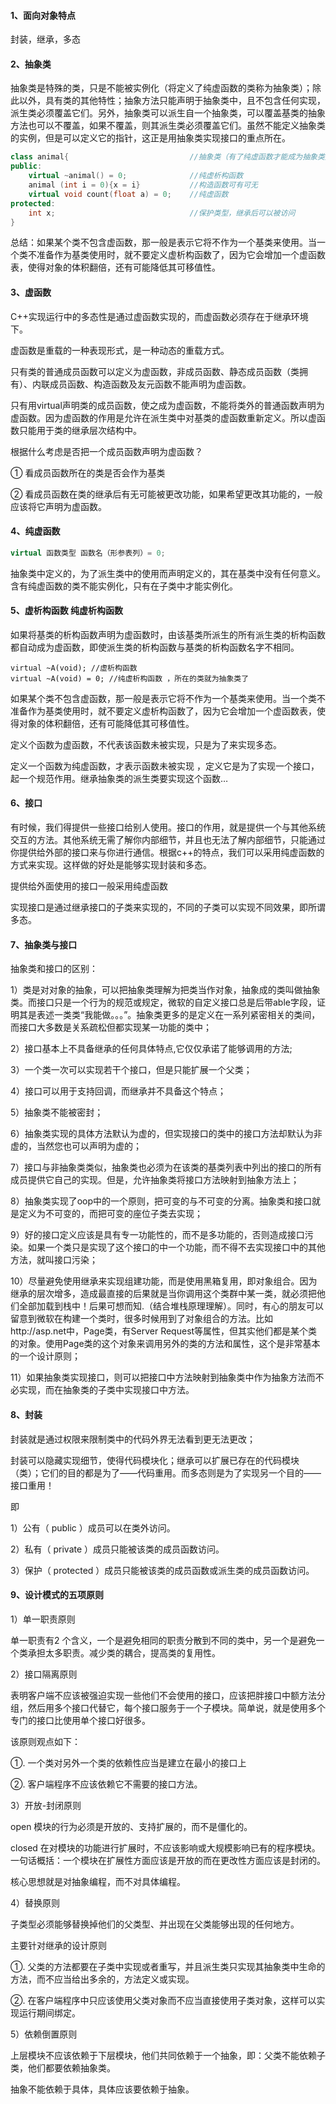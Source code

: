 #### 1、面向对象特点

封装，继承，多态

#### 2、抽象类

抽象类是特殊的类，只是不能被实例化（将定义了纯虚函数的类称为抽象类）；除此以外，具有类的其他特性；抽象方法只能声明于抽象类中，且不包含任何实现，派生类必须覆盖它们。另外，抽象类可以派生自一个抽象类，可以覆盖基类的抽象方法也可以不覆盖，如果不覆盖，则其派生类必须覆盖它们。虽然不能定义抽象类的实例，但是可以定义它的指针，这正是用抽象类实现接口的重点所在。

```cpp
class animal{ 							//抽象类（有了纯虚函数才能成为抽象类）
public:
    virtual ~animal() = 0; 				//纯虚析构函数
    animal (int i = 0){x = i} 			//构造函数可有可无
    virtual void count(float a) = 0; 	//纯虚函数
protected:
    int x;								//保护类型，继承后可以被访问
}
```

总结：如果某个类不包含虚函数，那一般是表示它将不作为一个基类来使用。当一个类不准备作为基类使用时，就不要定义虚析构函数了，因为它会增加一个虚函数表，使得对象的体积翻倍，还有可能降低其可移值性。

#### 3、虚函数

C++实现运行中的多态性是通过虚函数实现的，而虚函数必须存在于继承环境下。

虚函数是重载的一种表现形式，是一种动态的重载方式。

只有类的普通成员函数可以定义为虚函数，非成员函数、静态成员函数（类拥有）、内联成员函数、构造函数及友元函数不能声明为虚函数。

只有用virtual声明类的成员函数，使之成为虚函数，不能将类外的普通函数声明为虚函数。因为虚函数的作用是允许在派生类中对基类的虚函数重新定义。所以虚函数只能用于类的继承层次结构中。

根据什么考虑是否把一个成员函数声明为虚函数？

① 看成员函数所在的类是否会作为基类

② 看成员函数在类的继承后有无可能被更改功能，如果希望更改其功能的，一般应该将它声明为虚函数。

#### 4、纯虚函数

```cpp
virtual 函数类型 函数名（形参表列）= 0;
```

抽象类中定义的，为了派生类中的使用而声明定义的，其在基类中没有任何意义。含有纯虚函数的类不能实例化，只有在子类中才能实例化。

#### 5、虚析构函数 纯虚析构函数

如果将基类的析构函数声明为虚函数时，由该基类所派生的所有派生类的析构函数都自动成为虚函数，即使派生类的析构函数与基类的析构函数名字不相同。

```
virtual ~A(void); //虚析构函数
virtual ~A(void) = 0; //纯虚析构函数 ，所在的类就为抽象类了
```

如果某个类不包含虚函数，那一般是表示它将不作为一个基类来使用。当一个类不准备作为基类使用时，就不要定义虚析构函数了，因为它会增加一个虚函数表，使得对象的体积翻倍，还有可能降低其可移值性。

定义个函数为虚函数，不代表该函数未被实现，只是为了来实现多态。

定义一个函数为纯虚函数，才表示函数未被实现 ，定义它是为了实现一个接口，起一个规范作用。继承抽象类的派生类要实现这个函数…

#### 6、接口

有时候，我们得提供一些接口给别人使用。接口的作用，就是提供一个与其他系统交互的方法。其他系统无需了解你内部细节，并且也无法了解内部细节，只能通过你提供给外部的接口来与你进行通信。根据c++的特点，我们可以采用纯虚函数的方式来实现。这样做的好处是能够实现封装和多态。

提供给外面使用的接口一般采用纯虚函数

实现接口是通过继承接口的子类来实现的，不同的子类可以实现不同效果，即所谓多态。

#### 7、抽象类与接口

抽象类和接口的区别：

1）类是对对象的抽象，可以把抽象类理解为把类当作对象，抽象成的类叫做抽象类。而接口只是一个行为的规范或规定，微软的自定义接口总是后带able字段，证明其是表述一类类“我能做。。。”。抽象类更多的是定义在一系列紧密相关的类间，而接口大多数是关系疏松但都实现某一功能的类中；

2）接口基本上不具备继承的任何具体特点,它仅仅承诺了能够调用的方法;

3）一个类一次可以实现若干个接口，但是只能扩展一个父类；

4）接口可以用于支持回调，而继承并不具备这个特点；

5）抽象类不能被密封；

6）抽象类实现的具体方法默认为虚的，但实现接口的类中的接口方法却默认为非虚的，当然您也可以声明为虚的；

7）接口与非抽象类类似，抽象类也必须为在该类的基类列表中列出的接口的所有成员提供它自己的实现。但是，允许抽象类将接口方法映射到抽象方法上；

8）抽象类实现了oop中的一个原则，把可变的与不可变的分离。抽象类和接口就是定义为不可变的，而把可变的座位子类去实现；

9）好的接口定义应该是具有专一功能性的，而不是多功能的，否则造成接口污染。如果一个类只是实现了这个接口的中一个功能，而不得不去实现接口中的其他方法，就叫接口污染；

10）尽量避免使用继承来实现组建功能，而是使用黑箱复用，即对象组合。因为继承的层次增多，造成最直接的后果就是当你调用这个类群中某一类，就必须把他们全部加载到栈中！后果可想而知.（结合堆栈原理理解）。同时，有心的朋友可以留意到微软在构建一个类时，很多时候用到了对象组合的方法。比如http://asp.net中，Page类，有Server Request等属性，但其实他们都是某个类的对象。使用Page类的这个对象来调用另外的类的方法和属性，这个是非常基本的一个设计原则；

11）如果抽象类实现接口，则可以把接口中方法映射到抽象类中作为抽象方法而不必实现，而在抽象类的子类中实现接口中方法。

#### 8、封装

封装就是通过权限来限制类中的代码外界无法看到更无法更改；

封装可以隐藏实现细节，使得代码模块化；继承可以扩展已存在的代码模块（类）；它们的目的都是为了——代码重用。而多态则是为了实现另一个目的——接口重用！

即

1）公有（ public ）成员可以在类外访问。 　　

2）私有（ private ）成员只能被该类的成员函数访问。 　　

3）保护（ protected ）成员只能被该类的成员函数或派生类的成员函数访问。

#### 9、设计模式的五项原则

1）单一职责原则

单一职责有2 个含义，一个是避免相同的职责分散到不同的类中，另一个是避免一个类承担太多职责。减少类的耦合，提高类的复用性。

2）接口隔离原则

表明客户端不应该被强迫实现一些他们不会使用的接口，应该把胖接口中额方法分组，然后用多个接口代替它，每个接口服务于一个子模块。简单说，就是使用多个专门的接口比使用单个接口好很多。

该原则观点如下：

①. 一个类对另外一个类的依赖性应当是建立在最小的接口上

②. 客户端程序不应该依赖它不需要的接口方法。

3）开放-封闭原则

open 模块的行为必须是开放的、支持扩展的，而不是僵化的。

closed 在对模块的功能进行扩展时，不应该影响或大规模影响已有的程序模块。一句话概括：一个模块在扩展性方面应该是开放的而在更改性方面应该是封闭的。

核心思想就是对抽象编程，而不对具体编程。

4）替换原则

子类型必须能够替换掉他们的父类型、并出现在父类能够出现的任何地方。

主要针对继承的设计原则

①. 父类的方法都要在子类中实现或者重写，并且派生类只实现其抽象类中生命的方法，而不应当给出多余的，方法定义或实现。

②. 在客户端程序中只应该使用父类对象而不应当直接使用子类对象，这样可以实现运行期间绑定。

5）依赖倒置原则

上层模块不应该依赖于下层模块，他们共同依赖于一个抽象，即：父类不能依赖子类，他们都要依赖抽象类。

抽象不能依赖于具体，具体应该要依赖于抽象。
